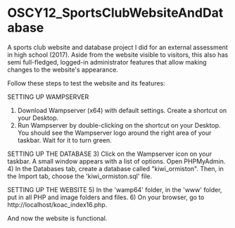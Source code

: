 # OSCY12_SportsClubWebsiteAndDatabase
A sports club website and database project I did for an external assessment in high school (2017). Aside from the website visible to visitors, this also has semi full-fledged, logged-in administrator features that allow making changes to the website's appearance.

Follow these steps to test the website and its features:

SETTING UP WAMPSERVER
1) Download Wampserver (x64) with default settings. Create a shortcut on your Desktop.
2) Run Wampserver by double-clicking on the shortcut on your Desktop. You should see the Wampserver logo around the right area of your taskbar. Wait for it to turn green.

SETTING UP THE DATABASE
3) Click on the Wampserver icon on your taskbar. A small window appears with a list of options. Open PHPMyAdmin.
4) In the Databases tab, create a database called "kiwi_ormiston". Then, in the Import tab, choose the 'kiwi_ormiston.sql' file.

SETTING UP THE WEBSITE
5) In the 'wamp64' folder, in the 'www' folder, put in all PHP and image folders and files.
6) On your browser, go to http://localhost/koac_index16.php.

And now the website is functional.
